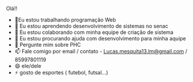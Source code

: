 Olá!!
- 🔭Eu estou trabalhando programação Web 
- 🌱 Eu estou aprendendo desenvolvimento de sistemas no senac 
- 👯 Eu estou colaborando com minha equipe de criação de sistema 
- 🤔 Eu estou procurando ajuda com desenvolvimento para minha aquipe 
- 💬 Pergunte mim sobre PHC 
- 📫 Fale comigo por email / contato - Lucas.mesquita13.lm@gmail.com / 85997801119
- 😄 ele/dele 
- ⚡ gosto de esportes ( futebol, futsal...) 






